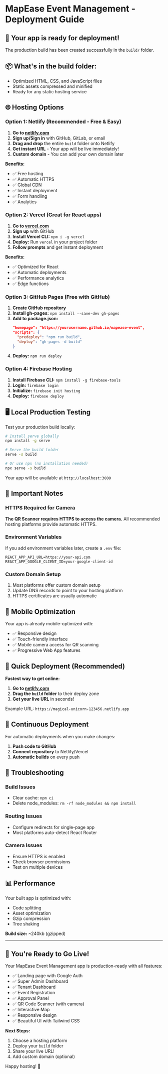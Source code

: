 # MapEase Event Management - Deployment Guide

## 🚀 Your app is ready for deployment!

The production build has been created successfully in the `build/` folder.

## 📦 What's in the build folder:
- Optimized HTML, CSS, and JavaScript files
- Static assets compressed and minified
- Ready for any static hosting service

## 🌐 Hosting Options

### Option 1: Netlify (Recommended - Free & Easy)

1. **Go to [netlify.com](https://netlify.com)**
2. **Sign up/Sign in** with GitHub, GitLab, or email
3. **Drag and drop** the entire `build` folder onto Netlify
4. **Get instant URL** - Your app will be live immediately!
5. **Custom domain** - You can add your own domain later

**Benefits:**
- ✅ Free hosting
- ✅ Automatic HTTPS
- ✅ Global CDN
- ✅ Instant deployment
- ✅ Form handling
- ✅ Analytics

### Option 2: Vercel (Great for React apps)

1. **Go to [vercel.com](https://vercel.com)**
2. **Sign up** with GitHub
3. **Install Vercel CLI:** `npm i -g vercel`
4. **Deploy:** Run `vercel` in your project folder
5. **Follow prompts** and get instant deployment

**Benefits:**
- ✅ Optimized for React
- ✅ Automatic deployments
- ✅ Performance analytics
- ✅ Edge functions

### Option 3: GitHub Pages (Free with GitHub)

1. **Create GitHub repository**
2. **Install gh-pages:** `npm install --save-dev gh-pages`
3. **Add to package.json:**
   ```json
   "homepage": "https://yourusername.github.io/mapease-event",
   "scripts": {
     "predeploy": "npm run build",
     "deploy": "gh-pages -d build"
   }
   ```
4. **Deploy:** `npm run deploy`

### Option 4: Firebase Hosting

1. **Install Firebase CLI:** `npm install -g firebase-tools`
2. **Login:** `firebase login`
3. **Initialize:** `firebase init hosting`
4. **Deploy:** `firebase deploy`

## 🖥️ Local Production Testing

Test your production build locally:

```bash
# Install serve globally
npm install -g serve

# Serve the build folder
serve -s build

# Or use npx (no installation needed)
npx serve -s build
```

Your app will be available at `http://localhost:3000`

## 🔧 Important Notes

### HTTPS Required for Camera
**The QR Scanner requires HTTPS to access the camera.** All recommended hosting platforms provide automatic HTTPS.

### Environment Variables
If you add environment variables later, create a `.env` file:
```
REACT_APP_API_URL=https://your-api.com
REACT_APP_GOOGLE_CLIENT_ID=your-google-client-id
```

### Custom Domain Setup
1. Most platforms offer custom domain setup
2. Update DNS records to point to your hosting platform
3. HTTPS certificates are usually automatic

## 📱 Mobile Optimization

Your app is already mobile-optimized with:
- ✅ Responsive design
- ✅ Touch-friendly interface
- ✅ Mobile camera access for QR scanning
- ✅ Progressive Web App features

## 🎯 Quick Deployment (Recommended)

**Fastest way to get online:**

1. **Go to [netlify.com](https://netlify.com)**
2. **Drag the `build` folder** to their deploy zone
3. **Get your live URL** in seconds!

Example URL: `https://magical-unicorn-123456.netlify.app`

## 🔄 Continuous Deployment

For automatic deployments when you make changes:

1. **Push code to GitHub**
2. **Connect repository** to Netlify/Vercel
3. **Automatic builds** on every push

## 🚨 Troubleshooting

### Build Issues
- Clear cache: `npm ci`
- Delete node_modules: `rm -rf node_modules && npm install`

### Routing Issues
- Configure redirects for single-page app
- Most platforms auto-detect React Router

### Camera Issues
- Ensure HTTPS is enabled
- Check browser permissions
- Test on multiple devices

## 📊 Performance

Your built app is optimized with:
- Code splitting
- Asset optimization
- Gzip compression
- Tree shaking

**Build size:** ~240kb (gzipped)

---

## 🎉 You're Ready to Go Live!

Your MapEase Event Management app is production-ready with all features:
- ✅ Landing page with Google Auth
- ✅ Super Admin Dashboard
- ✅ Tenant Dashboard  
- ✅ Event Registration
- ✅ Approval Panel
- ✅ QR Code Scanner (with camera)
- ✅ Interactive Map
- ✅ Responsive design
- ✅ Beautiful UI with Tailwind CSS

**Next Steps:**
1. Choose a hosting platform
2. Deploy your `build` folder
3. Share your live URL!
4. Add custom domain (optional)

Happy hosting! 🚀
